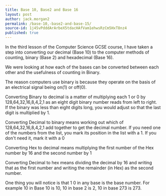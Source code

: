 ```yaml
---
title: Base 10, Base2 and Base 16
layout: post
author: jack.morgan2
permalink: /base-10,-base2-and-base-15/
source-id: 1j45vPdddArArbeX5tdacHAfVam1ehwsRzCm5HxT8nz4
published: true
---
```

In the third lesson of the Computer Science GCSE course, I have taken a step into converting our decimal (Base 10) to the computer methods of counting, binary (Base 2) and hexadecimal (Base 16).

We were looking at how each of the bases can be converted between each other and the usefulness of counting in Binary.

The reason computers use binary is because they operate on the basis of an electrical signal being on(1) or off(0).

Converting Binary to decimal is a matter of multiplying each 1 or 0 by 128,64,32,16,8,4,2,1 as an eight digit binary number reads from left to right. If the binary was less than eight digits long, you would adjust so that the last digit is multiplied by 1.

Converting Decimal to binary means working out which of 128,64,32,16,8,4,2,1 add together to get the decimal number. If you need one of the numbers from the list, you mark its position in the list with a 1. If you don't need it, mark it with a 0

Converting Hex to decimal means multiplying the first number of the Hex number by 16 and the second number by 1

Converting Decimal to hex means dividing the decimal by 16 and writing that as the first number and writing the remainder (in Hex) as the second number.

One thing you will notice is that 1 0 in any base is the base number. For example 10 in Base 10 is 10, 10 in base 2 is 2, 10 in base 273 is 273.

